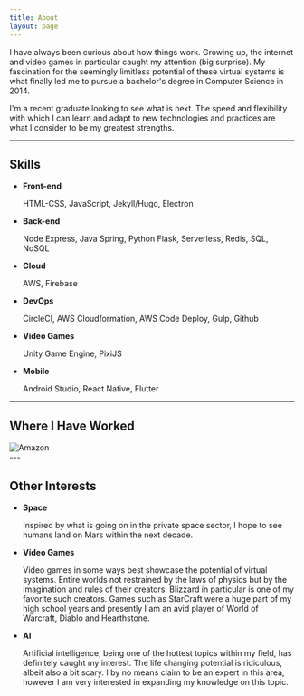 ```yaml
---
title: About
layout: page
---
```


<p>I have always been curious about how things work. Growing up, the internet and video games in particular caught my attention (big surprise). My fascination for the seemingly limitless potential of these virtual systems is what finally led me to pursue a bachelor's degree in Computer Science in 2014.</p>

<p>I'm a recent graduate looking to see what is next. The speed and flexibility with which I can learn and adapt to new technologies and practices are what I consider to be my greatest strengths.</p>

---

## Skills

* **Front-end**

    HTML-CSS, JavaScript, Jekyll/Hugo, Electron

* **Back-end**

    Node Express, Java Spring, Python Flask, Serverless, Redis, SQL, NoSQL

* **Cloud**

    AWS, Firebase

* **DevOps**

    CircleCI, AWS Cloudformation, AWS Code Deploy, Gulp, Github

* **Video Games**

    Unity Game Engine, PixiJS

* **Mobile**

    Android Studio, React Native, Flutter

---

## Where I Have Worked

<div class="side-by-side">
    <div class="toleft">
        <img class="image" src="{{ site.url }}/assets/images/amazon_logo_RGB.jpg" alt="Amazon">
    </div>

</div>
---

## Other Interests

* **Space**

    Inspired by what is going on in the private space sector, I hope to see humans land on Mars within the next decade.

* **Video Games**

    Video games in some ways best showcase the potential of virtual systems. Entire worlds not restrained by the laws of physics but by the imagination and rules of their creators. Blizzard in particular is one of my favorite such creators. Games such as StarCraft were a huge part of my high school years and presently I am an avid player of World of Warcraft, Diablo and Hearthstone.

* **AI**

    Artificial intelligence, being one of the hottest topics within my field, has definitely caught my interest. The life changing potential is ridiculous, albeit also a bit scary. I by no means claim to be an expert in this area, however I am very interested in expanding my knowledge on this topic.
